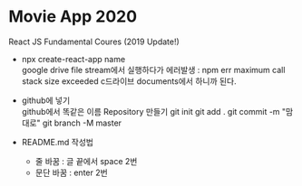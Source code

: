 # Movie App 2020

React JS Fundamental Coures (2019 Update!)

- npx create-react-app name  
  google drive file stream에서 실행하다가
  에러발생 : npm err maximum call stack size exceeded
  c드라이브 documents에서 하니까 된다.

- github에 넣기  
  github에서 똑같은 이름 Repository 만들기
  git init
  git add .
  git commit -m "맘대로"
  git branch -M master

- README.md 작성법
  - 줄 바꿈 : 글 끝에서 space 2번
  - 문단 바꿈 : enter 2번
